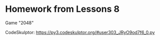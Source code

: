 # Homework from Lessons 8

Game "2048"

CodeSkulptor: https://py3.codeskulptor.org/#user303_JRyO9od7f6_0.py
